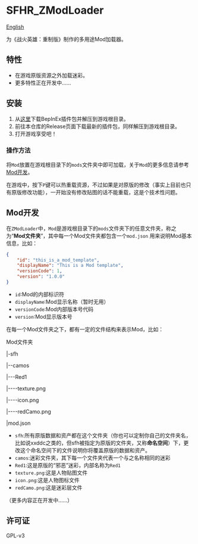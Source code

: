 # SFHR_ZModLoader

[English](./README_EN.md)

为《战火英雄：重制版》制作的多用途Mod加载器。

## 特性

- 在游戏原版资源之外加载迷彩。
- 更多特性正在开发中……

## 安装

1. 从[这里](https://github.com/BepInEx/BepInEx/releases/tag/v5.4.22)下载BepInEx插件包并解压到游戏根目录。
2. 前往本仓库的Release页面下载最新的插件包，同样解压到游戏根目录。
3. 打开游戏享受吧！

### 操作方法

将`Mod`放置在游戏根目录下的`mods`文件夹中即可加载，关于`Mod`的更多信息请参考[Mod开发](#mod开发)。

在游戏中，按下`P`键可以热重载资源，不过如果是对原版的修改（事实上目前也只有原版修改功能），一开始没有修改贴图的话不能重载，这是个技术性问题。

## Mod开发

在`ZModLoader`中，`Mod`是游戏根目录下的`mods`文件夹下的任意文件夹，称之为“**Mod文件夹**”，其中每一个Mod文件夹都包含一个`mod.json`
用来说明Mod基本信息，比如：

```json
{
    "id": "this_is_a_mod_template",
    "displayName": "This is a Mod template",
    "versionCode": 1,
    "version": "1.0.0"
}
```

- `id`:Mod的内部标识符
- `displayName`:Mod显示名称（暂时无用）
- `versionCode`:Mod内部版本号代码
- `version`:Mod显示版本号

在每一个Mod文件夹之下，都有一定的文件结构来表示Mod，比如：

Mod文件夹

|-sfh

|--camos

|---Red1

|----texture.png

|----icon.png

|----redCamo.png

|mod.json

- `sfh`:所有原版数据和资产都在这个文件夹（你也可以定制你自己的文件夹名，比如说xxddc之类的，但sfh被指定为原版的文件夹，又称**命名空间**）下，更改这个命名空间下的文件说明你将覆盖原版的数据和资产。
- `camos`:迷彩文件夹，其下每一个文件夹代表一个与之名称相同的迷彩
- `Red1`:这是原版的“邪恶”迷彩，内部名称为`Red1`
- `texture.png`:这是人物贴图文件
- `icon.png`:这是人物图标文件
- `redCamo.png`:这是迷彩层文件

（更多内容正在开发中……）

## 许可证

GPL-v3